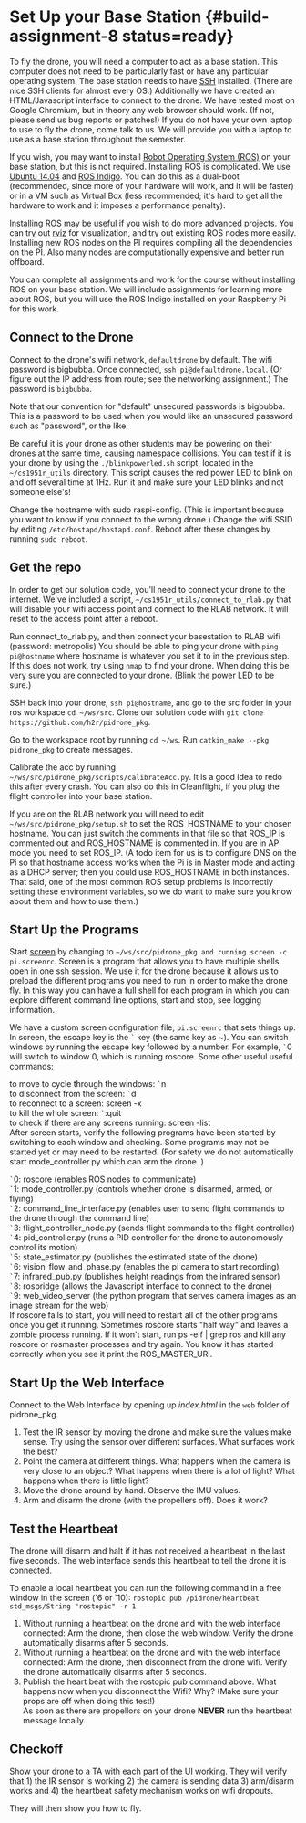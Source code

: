 # Set Up your Base Station {#build-assignment-8 status=ready}

To fly the drone, you will need a computer to act as a base station. This computer does not need to be particularly fast or have any particular operating system. The base station needs to have [SSH](https://en.wikipedia.org/wiki/Secure_Shell) installed. (There are nice SSH clients for almost every OS.) Additionally we have created an HTML/Javascript interface to connect to the drone. We have tested most on Google Chromium, but in theory any web browser should work. (If not, please send us bug reports or patches!) If you do not have your own laptop to use to fly the drone, come talk to us. We will provide you with a laptop to use as a base station throughout the semester.

If you wish, you may want to install [Robot Operating System (ROS)](http://www.ros.org/)  on your base station, but this is not required. Installing ROS is complicated. We use [Ubuntu 14.04](http://releases.ubuntu.com/14.04/)  and [ROS Indigo](http://wiki.ros.org/indigo). You can do this as a dual-boot (recommended, since more of your hardware will work, and it will be faster) or in a VM such as Virtual Box (less recommended; it's hard to get all the hardware to work and it imposes a performance penalty).

Installing ROS may be useful if you wish to do more advanced projects. You can try out [rviz](http://wiki.ros.org/rviz) for visualization, and try out existing ROS nodes more easily. Installing new ROS nodes on the PI requires compiling all the dependencies on the PI. Also many nodes are computationally expensive and better run offboard.

You can complete all assignments and work for the course without installing ROS on your base station. We will include assignments for learning more about ROS, but you will use the ROS Indigo installed on your Raspberry Pi for this work.

## Connect to the Drone
Connect to the drone's wifi network, `defaultdrone` by default. The wifi password is bigbubba. Once connected, `ssh pi@defaultdrone.local`. (Or figure out the IP address from route; see the networking assignment.) The password is `bigbubba`.

Note that our convention for "default" unsecured passwords is bigbubba. This is a password to be used when you would like an unsecured password such as "password", or the like.

Be careful it is your drone as other students may be powering on their drones at the same time, causing namespace collisions. You can test if it is your drone by using the `./blinkpowerled.sh` script, located in the `~/cs1951r_utils` directory. This script causes the red power LED to blink on and off several time at 1Hz. Run it and make sure your LED blinks and not someone else's!

Change the hostname with sudo raspi-config. (This is important because you want to know if you connect to the wrong drone.) Change the wifi SSID by editing `/etc/hostapd/hostapd.conf`. Reboot after these changes by running `sudo reboot`.

## Get the repo
In order to get our solution code, you'll need to connect your drone to the internet. We've included a script, `~/cs1951r_utils/connect_to_rlab.py` that will disable your wifi access point and connect to the RLAB network. It will reset to the access point after a reboot.

Run connect_to_rlab.py, and then connect your basestation to RLAB wifi (password: metropolis) You should be able to ping your drone with `ping pi@hostname` where hostname is whatever you set it to in the previous step. If this does not work, try using `nmap` to find your drone. When doing this be very sure you are connected to your drone. (Blink the power LED to be sure.)

SSH back into your drone, `ssh pi@hostname`, and go to the src folder in your ros workspace `cd ~/ws/src`. Clone our solution code with `git clone https://github.com/h2r/pidrone_pkg`.

Go to the workspace root by running `cd ~/ws`. Run `catkin_make --pkg pidrone_pkg` to create messages.

Calibrate the acc by running `~/ws/src/pidrone_pkg/scripts/calibrateAcc.py`. It is a good idea to redo this after every crash. You can also do this in Cleanflight, if you plug the flight controller into your base station.  

If you are on the RLAB network you will need to edit `~/ws/src/pidrone_pkg/setup.sh` to set the ROS_HOSTNAME to your chosen hostname. You can just switch the comments in that file so that ROS_IP is commented out and ROS_HOSTNAME is commented in. If you are in AP mode you need to set ROS_IP. (A todo item for us is to configure DNS on the Pi so that hostname access works when the Pi is in Master mode and acting as a DHCP server; then you could use ROS_HOSTNAME in both instances. That said, one of the most common ROS setup problems is incorrectly setting these environment variables, so we do want to make sure you know about them and how to use them.)  

## Start Up the Programs
Start [screen](https://www.gnu.org/software/screen/) by changing to `~/ws/src/pidrone_pkg and running screen -c pi.screenrc`. Screen is a program that allows you to have multiple shells open in one ssh session. We use it for the drone because it allows us to preload the different programs you need to run in order to make the drone fly. In this way you can have a full shell for each program in which you can explore different command line options, start and stop, see logging information.  

We have a custom screen configuration file, `pi.screenrc` that sets things up. In screen, the escape key is the <code>&#96;</code> key (the same key as ~). You can switch windows by running the escape key followed by a number. For example, <code>&#96;</code>0 will switch to window 0, which is running roscore. Some other useful useful commands:  

to move to cycle through the windows: <code>&#96;</code>n  
to disconnect from the screen: <code>&#96;</code>d   
to reconnect to a screen: screen -x  
to kill the whole screen: <code>&#96;</code>:quit  
to check if there are any screens running: screen -list  
After screen starts, verify the following programs have been started by switching to each window and checking. Some programs may not be started yet or may need to be restarted. (For safety we do not automatically start mode_controller.py which can arm the drone. )

<code>&#96;</code>0: roscore (enables ROS nodes to communicate)  
<code>&#96;</code>1: mode_controller.py (controls whether drone is disarmed, armed, or flying)  
<code>&#96;</code>2: command_line_interface.py (enables user to send flight commands to the drone through the command line)  
<code>&#96;</code>3: flight_controller_node.py (sends flight commands to the flight controller)  
<code>&#96;</code>4: pid_controller.py (runs a PID controller for the drone to autonomously control its motion)  
<code>&#96;</code>5: state_estimator.py (publishes the estimated state of the drone)  
<code>&#96;</code>6: vision_flow_and_phase.py (enables the pi camera to start recording)  
<code>&#96;</code>7: infrared_pub.py (publishes height readings from the infrared sensor)  
<code>&#96;</code>8: rosbridge (allows the Javascript interface to connect to the drone)  
<code>&#96;</code>9: web_video_server (the python program that serves camera images as an image stream for the web)  
If roscore fails to start, you will need to restart all of the other programs once you get it running. Sometimes roscore starts "half way" and leaves a zombie process running. If it won't start, run ps -elf | grep ros and kill any roscore or rosmaster processes and try again. You know it has started correctly when you see it print the ROS_MASTER_URI.

## Start Up the Web Interface
Connect to the Web Interface by opening up _index.html_ in the `web` folder of pidrone_pkg.

1) Test the IR sensor by moving the drone and make sure the values make sense. Try using the sensor over different surfaces. What surfaces work the best?  
2) Point the camera at different things. What happens when the camera is very close to an object? What happens when there is a lot of light? What happens when there is little light?  
3) Move the drone around by hand. Observe the IMU values.  
4) Arm and disarm the drone (with the propellers off). Does it work?  

## Test the Heartbeat
The drone will disarm and halt if it has not received a heartbeat in the last five seconds. The web interface sends this heartbeat to tell the drone it is connected.

To enable a local heartbeat you can run the following command in a free window in the screen (\`6 or \`10): `rostopic pub /pidrone/heartbeat std_msgs/String "rostopic" -r 1`

1) Without running a heartbeat on the drone and with the web interface connected: Arm the drone, then close the web window. Verify the drone automatically disarms after 5 seconds.  
2) Without running a heartbeat on the drone and with the web interface connected: Arm the drone, then disconnect from the drone wifi. Verify the drone automatically disarms after 5 seconds.  
3) Publish the heart beat with the rostopic pub command above. What happens now when you disconnect the Wifi? Why? (Make sure your props are off when doing this test!)  
As soon as there are propellors on your drone **NEVER** run the heartbeat message locally.

## Checkoff
Show your drone to a TA with each part of the UI working. They will verify that 1) the IR sensor is working 2) the camera is sending data 3) arm/disarm works and 4) the heartbeat safety mechanism works on wifi dropouts.

They will then show you how to fly.
